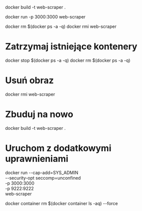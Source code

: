 docker build -t web-scraper .

docker run -p 3000:3000 web-scraper



docker rm $(docker ps -a -q)
docker rmi web-scraper






# Zatrzymaj istniejące kontenery
docker stop $(docker ps -a -q)
docker rm $(docker ps -a -q)

# Usuń obraz
docker rmi web-scraper

# Zbuduj na nowo
docker build -t web-scraper .

# Uruchom z dodatkowymi uprawnieniami
docker run --cap-add=SYS_ADMIN \
           --security-opt seccomp=unconfined \
           -p 3000:3000 \
           -p 9222:9222 \
           web-scraper








docker container rm $(docker container ls -aq) --force